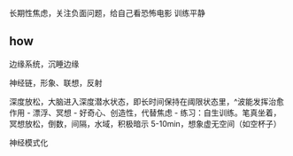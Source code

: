 
长期性焦虑，关注负面问题，给自己看恐怖电影
训练平静

## how

边缘系统，沉睡边缘

神经链，形象、联想，反射

深度放松，大脑进入深度潜水状态，即长时间保持在阈限状态里，^波能发挥治愈作用
	- 漂浮、冥想
	- 好奇心、创造性，代替焦虑
	- 练习：自生训练。笔真坐着，冥想放松，倒数，间隔，水域，积极暗示 5-10min，想象虚无空间（如空杯子）
	
神经模式化

